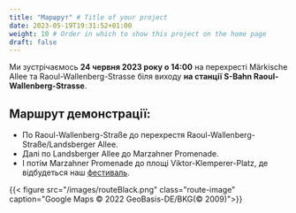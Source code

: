 ```yaml
---
title: "Маршрут" # Title of your project
date: 2023-05-19T19:31:52+01:00
weight: 10 # Order in which to show this project on the home page
draft: false
---
```

Ми зустрічаємось **24 червня 2023 року о 14:00** на перехресті Märkische Allee та Raoul-Wallenberg-Strasse біля виходу **на станції S-Bahn Raoul-Wallenberg-Strasse**.

## Маршрут демонстрації:

- По Raoul-Wallenberg-Straße до перехрестя Raoul-Wallenberg-Straße/Landsberger Allee. 
- Далі по Landsberger Allee до Marzahner Promenade.
- І потім Marzahner Promenade до площі Viktor-Klemperer-Platz, де відбудеться наш [фестиваль](/uk/strassenfest).

{{< figure src="/images/routeBlack.png" class="route-image" caption="Google Maps © 2022 GeoBasis-DE/BKG(© 2009)">}}
